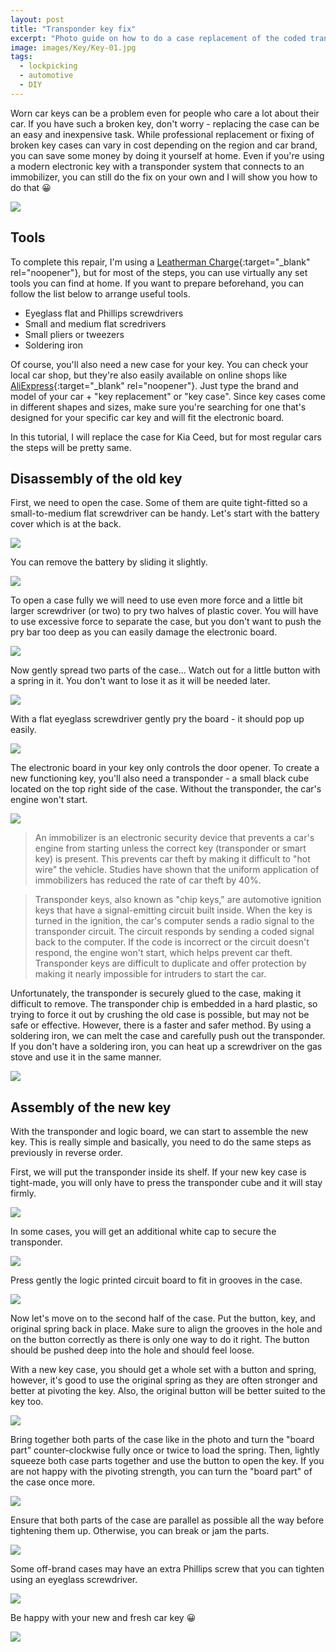 ```yaml
---
layout: post
title: "Transponder key fix"
excerpt: "Photo guide on how to do a case replacement of the coded transponder car key without any special tools or professional knowledge."
image: images/Key/Key-01.jpg
tags:
  - lockpicking
  - automotive
  - DIY
---
```


Worn car keys can be a problem even for people who care a lot about their car. If you have such a broken key, don't worry - replacing the case can be an easy and inexpensive task. While professional replacement or fixing of broken key cases can vary in cost depending on the region and car brand, you can save some money by doing it yourself at home. Even if you're using a modern electronic key with a transponder system that connects to an immobilizer, you can still do the fix on your own and I will show you how to do that 😀

<a href="/images/Key/Key-1.jpg"><img src="/images/Key/Key-1.jpg"></a>

## Tools

To complete this repair, I'm using a [Leatherman Charge](https://www.leatherman.com/charge-552.html){:target="_blank" rel="noopener"}, but for most of the steps, you can use virtually any set tools you can find at home. If you want to prepare beforehand, you can follow the list below to arrange useful tools.

* Eyeglass flat and Phillips screwdrivers
* Small and medium flat scredrivers
* Small pliers or tweezers
* Soldering iron

Of course, you'll also need a new case for your key. You can check your local car shop, but they're also easily available on online shops like [AliExpress](https://aliexpress.com/){:target="_blank" rel="noopener"}. Just type the brand and model of your car + "key replacement" or "key case". Since key cases come in different shapes and sizes, make sure you're searching for one that's designed for your specific car key and will fit the electronic board.

In this tutorial, I will replace the case for Kia Ceed, but for most regular cars the steps will be pretty same.

## Disassembly of the old key

First, we need to open the case. Some of them are quite tight-fitted so a small-to-medium flat screwdriver can be handy. Let's start with the battery cover which is at the back.

<a href="/images/Key/Key-2.jpg"><img src="/images/Key/Key-2.jpg"></a>

You can remove the battery by sliding it slightly.

<a href="/images/Key/Key-3.jpg"><img src="/images/Key/Key-3.jpg"></a>

To open a case fully we will need to use even more force and a little bit larger screwdriver (or two) to pry two halves of plastic cover. You will have to use excessive force to separate the case, but you don't want to push the pry bar too deep as you can easily damage the electronic board.

<a href="/images/Key/Key-4.jpg"><img src="/images/Key/Key-4.jpg"></a>

Now gently spread two parts of the case... Watch out for a little button with a spring in it. You don't want to lose it as it will be needed later.

<a href="/images/Key/Key-5.jpg"><img src="/images/Key/Key-5.jpg"></a>

With a flat eyeglass screwdriver gently pry the board - it should pop up easily.

<a href="/images/Key/Key-6.jpg"><img src="/images/Key/Key-6.jpg"></a>

The electronic board in your key only controls the door opener. To create a new functioning key, you'll also need a transponder - a small black cube located on the top right side of the case. Without the transponder, the car's engine won't start.

<a href="/images/Key/Key-7.jpg"><img src="/images/Key/Key-7.jpg"></a>

> An immobilizer is an electronic security device that prevents a car's engine from starting unless the correct key (transponder or smart key) is present. This prevents car theft by making it difficult to "hot wire" the vehicle. Studies have shown that the uniform application of immobilizers has reduced the rate of car theft by 40%.

> Transponder keys, also known as "chip keys," are automotive ignition keys that have a signal-emitting circuit built inside. When the key is turned in the ignition, the car's computer sends a radio signal to the transponder circuit. The circuit responds by sending a coded signal back to the computer. If the code is incorrect or the circuit doesn't respond, the engine won't start, which helps prevent car theft. Transponder keys are difficult to duplicate and offer protection by making it nearly impossible for intruders to start the car.

Unfortunately, the transponder is securely glued to the case, making it difficult to remove. The transponder chip is embedded in a hard plastic, so trying to force it out by crushing the old case is possible, but may not be safe or effective. However, there is a faster and safer method. By using a soldering iron, we can melt the case and carefully push out the transponder. If you don't have a soldering iron, you can heat up a screwdriver on the gas stove and use it in the same manner.

<a href="/images/Key/Key-8.jpg"><img src="/images/Key/Key-8.jpg"></a>

## Assembly of the new key

With the transponder and logic board, we can start to assemble the new key. This is really simple and basically, you need to do the same steps as previously in reverse order.

First, we will put the transponder inside its shelf. If your new key case is tight-made, you will only have to press the transponder cube and it will stay firmly.

<a href="/images/Key/Key-10.jpg"><img src="/images/Key/Key-10.jpg"></a>

In some cases, you will get an additional white cap to secure the transponder.

<a href="/images/Key/Key-11.jpg"><img src="/images/Key/Key-11.jpg"></a>

Press gently the logic printed circuit board to fit in grooves in the case.

<a href="/images/Key/Key-12.jpg"><img src="/images/Key/Key-12.jpg"></a>

Now let's move on to the second half of the case. Put the button, key, and original spring back in place. Make sure to align the grooves in the hole and on the button correctly as there is only one way to do it right. The button should be pushed deep into the hole and should feel loose.

With a new key case, you should get a whole set with a button and spring, however, it's good to use the original spring as they are often stronger and better at pivoting the key. Also, the original button will be better suited to the key too.

<a href="/images/Key/Key-13.jpg"><img src="/images/Key/Key-13.jpg"></a>

Bring together both parts of the case like in the photo and turn the "board part" counter-clockwise fully once or twice to load the spring. Then, lightly squeeze both case parts together and use the button to open the key. If you are not happy with the pivoting strength, you can turn the "board part" of the case once more.

<a href="/images/Key/Key-14.jpg"><img src="/images/Key/Key-14.jpg"></a>

Ensure that both parts of the case are parallel as possible all the way before tightening them up. Otherwise, you can break or jam the parts.

<a href="/images/Key/Key-15.jpg"><img src="/images/Key/Key-15.jpg"></a>

Some off-brand cases may have an extra Phillips screw that you can tighten using an eyeglass screwdriver.

<a href="/images/Key/Key-16.jpg"><img src="/images/Key/Key-16.jpg"></a>

Be happy with your new and fresh car key 😀

<a href="/images/Key/Key-17.jpg"><img src="/images/Key/Key-17.jpg"></a>
